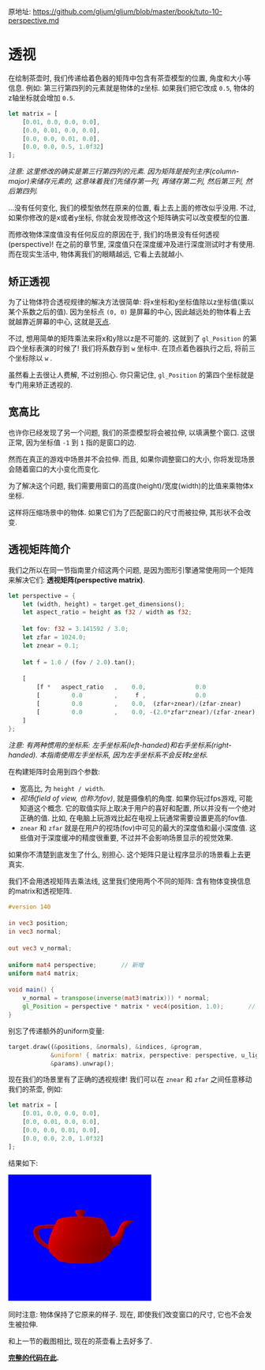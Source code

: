

原地址: <https://github.com/glium/glium/blob/master/book/tuto-10-perspective.md>

# 透视

在绘制茶壶时, 我们传递给着色器的矩阵中包含有茶壶模型的位置, 角度和大小等信息. 例如: 第三行第四列的元素就是物体的z坐标. 如果我们把它改成 `0.5`, 物体的z轴坐标就会增加 `0.5`.   

```rust
let matrix = [
    [0.01, 0.0, 0.0, 0.0],
    [0.0, 0.01, 0.0, 0.0],
    [0.0, 0.0, 0.01, 0.0],
    [0.0, 0.0, 0.5, 1.0f32]
];
```

*注意: 这里修改的确实是第三行第四列的元素. 因为矩阵是按列主序(column-major)来储存元素的, 这意味着我们先储存第一列, 再储存第二列, 然后第三列, 然后第四列.*  

...没有任何变化, 我们的模型依然在原来的位置, 看上去上面的修改似乎没用. 不过, 如果你修改的是x或者y坐标, 你就会发现修改这个矩阵确实可以改变模型的位置.  

而修改物体深度值没有任何反应的原因在于, 我们的场景没有任何透视(perspective)! 在之前的章节里, 深度值只在深度缓冲及进行深度测试时才有使用. 而在现实生活中, 物体离我们的眼睛越远, 它看上去就越小.  

## 矫正透视

为了让物体符合透视规律的解决方法很简单: 将x坐标和y坐标值除以z坐标值(乘以某个系数之后的值). 因为坐标点 `(0, 0)` 是屏幕的中心, 因此越远处的物体看上去就越靠近屏幕的中心, 这就是[灭点](https://en.wikipedia.org/wiki/Vanishing_point).  

不过, 想用简单的矩阵乘法来将x和y除以z是不可能的. 这就到了 `gl_Position` 的第四个坐标表演的时候了! 我们将系数存到 `w` 坐标中. 在顶点着色器执行之后, 将前三个坐标除以 `w` .  

虽然看上去很让人费解, 不过别担心. 你只需记住, `gl_Position` 的第四个坐标就是专门用来矫正透视的.  

## 宽高比

也许你已经发现了另一个问题, 我们的茶壶模型将会被拉伸, 以填满整个窗口. 这很正常, 因为坐标值 `-1` 到 `1` 指的是窗口的边.   

然而在真正的游戏中场景并不会拉伸. 而且, 如果你调整窗口的大小, 你将发现场景会随着窗口的大小变化而变化.  

为了解决这个问题, 我们需要用窗口的高度(height)/宽度(width)的比值来乘物体x坐标.  

这样将压缩场景中的物体. 如果它们为了匹配窗口的尺寸而被拉伸, 其形状不会改变.  

## 透视矩阵简介

我们之所以在同一节指南里介绍这两个问题, 是因为图形引擎通常使用同一个矩阵来解决它们: **透视矩阵(perspective matrix)**.  

```rust
let perspective = {
    let (width, height) = target.get_dimensions();
    let aspect_ratio = height as f32 / width as f32;

    let fov: f32 = 3.141592 / 3.0;
    let zfar = 1024.0;
    let znear = 0.1;

    let f = 1.0 / (fov / 2.0).tan();

    [
        [f *   aspect_ratio   ,    0.0,              0.0              ,   0.0],
        [         0.0         ,     f ,              0.0              ,   0.0],
        [         0.0         ,    0.0,  (zfar+znear)/(zfar-znear)    ,   1.0],
        [         0.0         ,    0.0, -(2.0*zfar*znear)/(zfar-znear),   0.0],
    ]
};
```

*注意: 有两种惯用的坐标系: 左手坐标系(left-handed)和右手坐标系(right-handed). 本指南使用左手坐标系, 因为左手坐标系不会反转z坐标.*

在构建矩阵时会用到四个参数:  

 - 宽高比, 为 `height / width`.  
 - *视场(field of view, 也称为fov)*, 就是摄像机的角度. 如果你玩过fps游戏, 可能知道这个概念. 它的取值实际上取决于用户的喜好和配置, 所以并没有一个绝对正确的值. 比如, 在电脑上玩游戏比起在电视上玩通常需要设置更高的fov值.  
 - `znear` 和 `zfar` 就是在用户的视场(fov)中可见的最大的深度值和最小深度值. 这些值对于深度缓冲的精度很重要, 不过并不会影响场景显示的视觉效果.  

如果你不清楚到底发生了什么, 别担心. 这个矩阵只是让程序显示的场景看上去更真实.  

我们不会用透视矩阵去乘法线, 这里我们使用两个不同的矩阵: 含有物体变换信息的matrix和透视矩阵.  

```glsl
#version 140

in vec3 position;
in vec3 normal;

out vec3 v_normal;

uniform mat4 perspective;       // 新增
uniform mat4 matrix;

void main() {
    v_normal = transpose(inverse(mat3(matrix))) * normal;
    gl_Position = perspective * matrix * vec4(position, 1.0);       // 新增
}
```

别忘了传递额外的uniform变量:  

```rust
target.draw((&positions, &normals), &indices, &program,
            &uniform! { matrix: matrix, perspective: perspective, u_light: light },
            &params).unwrap();
```

现在我们的场景里有了正确的透视规律! 我们可以在 `znear` 和 `zfar` 之间任意移动我们的茶壶, 例如:  

```rust
let matrix = [
    [0.01, 0.0, 0.0, 0.0],
    [0.0, 0.01, 0.0, 0.0],
    [0.0, 0.0, 0.01, 0.0],
    [0.0, 0.0, 2.0, 1.0f32]
];
```

结果如下:  

![结果](tuto-10-result.png)

同时注意: 物体保持了它原来的样子. 现在, 即使我们改变窗口的尺寸, 它也不会发生被拉伸.  

和上一节的截图相比, 现在的茶壶看上去好多了.  

**[完整的代码在此](https://github.com/glium/glium/blob/master/examples/tutorial-10.rs).**

